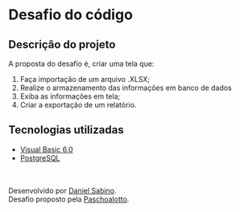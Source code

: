# Desafio do código

 
## Descrição do projeto
A proposta do desafio é, criar uma tela que: <br>
1. Faça importação de um arquivo .XLSX;
2. Realize o armazenamento das informações em banco de dados
3. Exiba as informações em tela;
4. Criar a exportação de um relatório.

## Tecnologias utilizadas
- [Visual Basic 6.0](https://www.microsoft.com/en-US/download/details.aspx?id=10019)
- [PostgreSQL](https://www.postgresql.org)

<br><br>
Desenvolvido por [Daniel Sabino](https://github.com/D-Sabino). <br>
Desafio proposto pela [Paschoalotto](https://www.paschoalotto.com.br).
